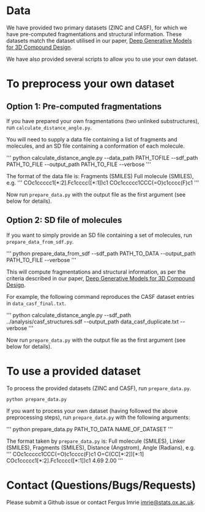 # Data 

We have provided two primary datasets (ZINC and CASF), for which we have pre-computed fragmentations and structural information. These datasets match the dataset utilised in our paper, [Deep Generative Models for 3D Compound Design](https://www.biorxiv.org/content/10.1101/830497v1).

We have also provided several scripts to allow you to use your own dataset.

# To preprocess your own dataset

## Option 1: Pre-computed fragmentations

If you have prepared your own fragmentations (two unlinked substructures), run `calculate_distance_angle.py`. 

You will need to supply a data file containing a list of fragments and molecules, and an SD file containing a conformation of each molecule.

'''
python calculate_distance_angle.py --data_path PATH_TOFILE --sdf_path PATH_TO_FILE --output_path PATH_TO_FILE --verbose
'''

The format of the data file is: Fragments (SMILES) Full molecule (SMILES), e.g.
'''
COc1ccccc1\[\*:2\].Fc1cccc(\[\*:1\])c1 COc1ccccc1CCC(=O)c1cccc(F)c1
'''

Now run `prepare_data.py` with the output file as the first argument (see below for details).

## Option 2: SD file of molecules

If you want to simply provide an SD file containing a set of molecules, run `prepare_data_from_sdf.py`.

'''
python prepare_data_from_sdf --sdf_path PATH_TO_DATA --output_path PATH_TO_FILE --verbose
'''

This will compute fragmentations and structural information, as per the criteria described in our paper, [Deep Generative Models for 3D Compound Design](https://www.biorxiv.org/content/10.1101/830497v1).

For example, the following command reproduces the CASF dataset entries in `data_casf_final.txt`.

'''
python calculate_distance_angle.py --sdf_path ../analysis/casf_structures.sdf --output_path data_casf_duplicate.txt --verbose
'''

Now run `prepare_data.py` with the output file as the first argument (see below for details).

# To use a provided dataset

To process the provided datasets (ZINC and CASF), run `prepare_data.py`.

```
python prepare_data.py
```

If you want to process your own dataset (having followed the above preprocessing steps), run `prepare_data.py` with the following arguments:

'''
python prepare_data.py PATH_TO_DATA NAME_OF_DATASET
'''

The format taken by `prepare_data.py` is: Full molecule (SMILES), Linker (SMILES), Fragments (SMILES), Distance (Angstrom), Angle (Radians), e.g.
'''
COc1ccccc1CCC(=O)c1cccc(F)c1 O=C(CC\[\*:2\])\[\*:1\] COc1ccccc1\[\*:2\].Fc1cccc(\[\*:1\])c1 4.69 2.00
'''

# Contact (Questions/Bugs/Requests)

Please submit a Github issue or contact Fergus Imrie [imrie@stats.ox.ac.uk](mailto:imrie@stats.ox.ac.uk).

